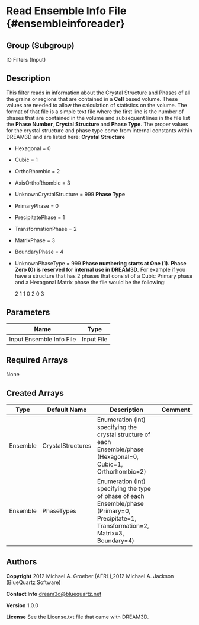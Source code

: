 Read Ensemble Info File {#ensembleinforeader}
======
## Group (Subgroup) ##
IO Filters (Input)

## Description ##
This filter reads in information about the Crystal Structure and Phases of
 all the grains or regions that are contained in a **Cell** based volume. These
 values are needed to allow the calculation of statistics on the volume.
 The format of that file is a simple text file where the first line is the
 number of phases that are contained in the volume and subsequent lines in
 the file list the __Phase Number__, __Crystal Structure__ and __Phase Type__.
 The proper values for the crystal structure and phase type come from internal
 constants within DREAM3D and are listed here:
**Crystal Structure**

- Hexagonal = 0
- Cubic = 1
- OrthoRhombic = 2
- AxisOrthoRhombic = 3
- UnknownCrystalStructure = 999
**Phase Type**

- PrimaryPhase = 0
- PrecipitatePhase = 1
- TransformationPhase = 2
- MatrixPhase = 3
- BoundaryPhase = 4
- UnknownPhaseType = 999
__Phase numbering starts at One (1). Phase Zero (0) is reserved for internal use in DREAM3D.__
For example if you have a structure that has 2 phases that consist of a Cubic Primary
phase and a Hexagonal Matrix phase the file would be the following:


    2
    1  1  0
    2  0  3


## Parameters ##

| Name | Type |
|------|------|
| Input Ensemble Info File | Input File |

## Required Arrays ##
None

## Created Arrays ##

| Type | Default Name | Description | Comment |
|------|--------------|-------------|---------|
| Ensemble | CrystalStructures | Enumeration (int) specifying the crystal structure of each Ensemble/phase (Hexagonal=0, Cubic=1, Orthorhombic=2) |  |
| Ensemble | PhaseTypes | Enumeration (int) specifying the type of phase of each Ensemble/phase (Primary=0, Precipitate=1, Transformation=2, Matrix=3, Boundary=4) |  |

## Authors ##

**Copyright** 2012 Michael A. Groeber (AFRL),2012 Michael A. Jackson (BlueQuartz Software)

**Contact Info** dream3d@bluequartz.net

**Version** 1.0.0

**License**  See the License.txt file that came with DREAM3D.



